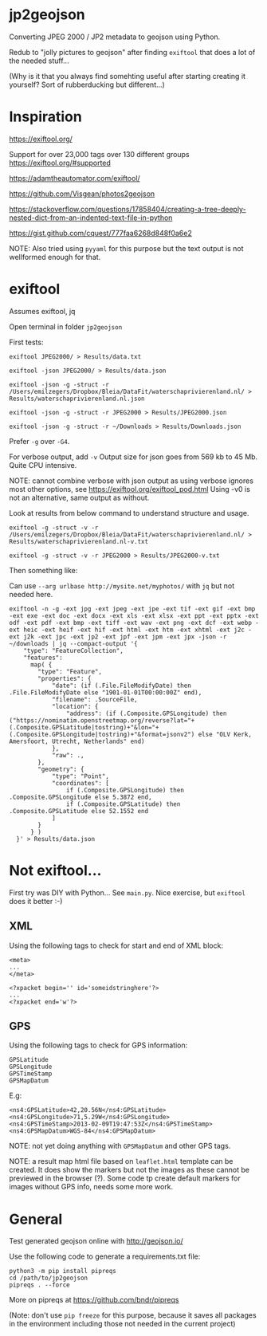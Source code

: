 # jp2geojson

Converting JPEG 2000 / JP2 metadata to geojson using Python.

Redub to "jolly pictures to geojson" after finding `exiftool` that does a lot of the needed stuff...

(Why is it that you always find somehting useful after starting creating it yourself? Sort of rubberducking but different...)

# Inspiration

https://exiftool.org/

Support for over 23,000 tags over 130 different groups https://exiftool.org/#supported

https://adamtheautomator.com/exiftool/

https://github.com/Visgean/photos2geojson

https://stackoverflow.com/questions/17858404/creating-a-tree-deeply-nested-dict-from-an-indented-text-file-in-python

https://gist.github.com/cquest/777faa6268d848f0a6e2

NOTE: Also tried using `pyyaml` for this purpose but the text output is not wellformed enough for that.

# exiftool

Assumes exiftool, jq

Open terminal in folder `jp2geojson`

First tests:

```
exiftool JPEG2000/ > Results/data.txt

exiftool -json JPEG2000/ > Results/data.json

exiftool -json -g -struct -r /Users/emilzegers/Dropbox/Bleia/DataFit/waterschaprivierenland.nl/ > Results/waterschaprivierenland.nl.json

exiftool -json -g -struct -r JPEG2000 > Results/JPEG2000.json

exiftool -json -g -struct -r ~/Downloads > Results/Downloads.json
```

Prefer `-g` over `-G4`.

For verbose output, add `-v` Output size for json goes from 569 kb to 45 Mb. Quite CPU intensive.

NOTE: cannot combine verbose with json output as using verbose ignores most other options, see https://exiftool.org/exiftool_pod.html Using -v0 is not an alternative, same output as without.

Look at results from below command to understand structure and usage.

`exiftool -g -struct -v -r /Users/emilzegers/Dropbox/Bleia/DataFit/waterschaprivierenland.nl/ > Results/waterschaprivierenland.nl-v.txt`

`exiftool -g -struct -v -r JPEG2000 > Results/JPEG2000-v.txt`

Then something like:

Can use `--arg urlbase http://mysite.net/myphotos/` with `jq` but not needed here.

```
exiftool -n -g -ext jpg -ext jpeg -ext jpe -ext tif -ext gif -ext bmp -ext exe -ext doc -ext docx -ext xls -ext xlsx -ext ppt -ext pptx -ext odf -ext pdf -ext bmp -ext tiff -ext wav -ext png -ext dcf -ext webp -ext heic -ext heif -ext hif -ext html -ext htm -ext xhtml -ext j2c -ext j2k -ext jpc -ext jp2 -ext jpf -ext jpm -ext jpx -json -r ~/downloads | jq --compact-output '{
    "type": "FeatureCollection",
    "features": 
      map( {
        "type": "Feature", 
        "properties": {
            "date": (if (.File.FileModifyDate) then .File.FileModifyDate else "1901-01-01T00:00:00Z" end),
            "filename": .SourceFile,
            "location": {
                "address": (if (.Composite.GPSLongitude) then ("https://nominatim.openstreetmap.org/reverse?lat="+(.Composite.GPSLatitude|tostring)+"&lon="+(.Composite.GPSLongitude|tostring)+"&format=jsonv2") else "OLV Kerk, Amersfoort, Utrecht, Netherlands" end)
            },
            "raw": .,
        },
        "geometry": {
            "type": "Point",
            "coordinates": [
                if (.Composite.GPSLongitude) then .Composite.GPSLongitude else 5.3872 end,
                if (.Composite.GPSLatitude) then .Composite.GPSLatitude else 52.1552 end
            ]
        }
      } )
  }' > Results/data.json
```

# Not exiftool...

First try was DIY with Python... See `main.py`. Nice exercise, but `exiftool` does it better :-)

## XML

Using the following tags to check for start and end of XML block:

```
<meta>
...
</meta>

<?xpacket begin='﻿' id='someidstringhere'?>
...
<?xpacket end='w'?>
```

## GPS

Using the following tags to check for GPS information:

```
GPSLatitude
GPSLongitude
GPSTimeStamp
GPSMapDatum
```

E.g:

```
<ns4:GPSLatitude>42,20.56N</ns4:GPSLatitude>
<ns4:GPSLongitude>71,5.29W</ns4:GPSLongitude>
<ns4:GPSTimeStamp>2013-02-09T19:47:53Z</ns4:GPSTimeStamp>
<ns4:GPSMapDatum>WGS-84</ns4:GPSMapDatum>
```

NOTE: not yet doing anything with `GPSMapDatum` and other GPS tags.

NOTE: a result map html file based on `leaflet.html` template can be created. It does show the markers but not the images as these cannot be previewed in the browser (?). Some code tp create default markers for images without GPS info, needs some more work.

# General

Test generated geojson online with http://geojson.io/

Use the following code to generate a requirements.txt file:

```
python3 -m pip install pipreqs
cd /path/to/jp2geojson
pipreqs . --force
```

More on pipreqs at https://github.com/bndr/pipreqs

(Note: don't use `pip freeze` for this purpose, because it saves all packages in the environment including those not needed in the current project)
